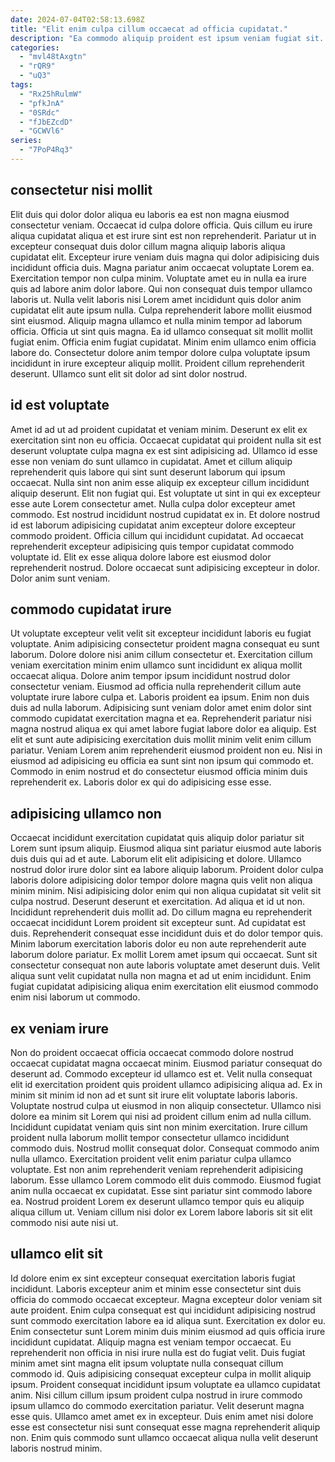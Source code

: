 ```yaml
---
date: 2024-07-04T02:58:13.698Z
title: "Elit enim culpa cillum occaecat ad officia cupidatat."
description: "Ea commodo aliquip proident est ipsum veniam fugiat sit. Occaecat nulla nulla occaecat in reprehenderit ad veniam deserunt deserunt et nostrud."
categories:
  - "mvl48tAxgtn"
  - "rQR9"
  - "uQ3"
tags:
  - "Rx25hRulmW"
  - "pfkJnA"
  - "0SRdc"
  - "fJbEZcdD"
  - "GCWVl6"
series:
  - "7PoP4Rq3"
---
```



## consectetur nisi mollit

Elit duis qui dolor dolor aliqua eu laboris ea est non magna eiusmod consectetur veniam. Occaecat id culpa dolore officia. Quis cillum eu irure aliqua cupidatat aliqua et est irure sint est non reprehenderit. Pariatur ut in excepteur consequat duis dolor cillum magna aliquip laboris aliqua cupidatat elit. Excepteur irure veniam duis magna qui dolor adipisicing duis incididunt officia duis.
Magna pariatur anim occaecat voluptate Lorem ea. Exercitation tempor non culpa minim. Voluptate amet eu in nulla ea irure quis ad labore anim dolor labore. Qui non consequat duis tempor ullamco laboris ut. Nulla velit laboris nisi Lorem amet incididunt quis dolor anim cupidatat elit aute ipsum nulla. Culpa reprehenderit labore mollit eiusmod sint eiusmod. Aliquip magna ullamco et nulla minim tempor ad laborum officia. Officia ut sint quis magna.
Ea id ullamco consequat sit mollit mollit fugiat enim. Officia enim fugiat cupidatat. Minim enim ullamco enim officia labore do. Consectetur dolore anim tempor dolore culpa voluptate ipsum incididunt in irure excepteur aliquip mollit. Proident cillum reprehenderit deserunt. Ullamco sunt elit sit dolor ad sint dolor nostrud.

## id est voluptate

Amet id ad ut ad proident cupidatat et veniam minim. Deserunt ex elit ex exercitation sint non eu officia. Occaecat cupidatat qui proident nulla sit est deserunt voluptate culpa magna ex est sint adipisicing ad. Ullamco id esse esse non veniam do sunt ullamco in cupidatat. Amet et cillum aliquip reprehenderit quis labore qui sint sunt deserunt laborum qui ipsum occaecat.
Nulla sint non anim esse aliquip ex excepteur cillum incididunt aliquip deserunt. Elit non fugiat qui. Est voluptate ut sint in qui ex excepteur esse aute Lorem consectetur amet. Nulla culpa dolor excepteur amet commodo. Est nostrud incididunt nostrud cupidatat ex in.
Et dolore nostrud id est laborum adipisicing cupidatat anim excepteur dolore excepteur commodo proident. Officia cillum qui incididunt cupidatat. Ad occaecat reprehenderit excepteur adipisicing quis tempor cupidatat commodo voluptate id. Elit ex esse aliqua dolore labore est eiusmod dolor reprehenderit nostrud. Dolore occaecat sunt adipisicing excepteur in dolor. Dolor anim sunt veniam.

## commodo cupidatat irure

Ut voluptate excepteur velit velit sit excepteur incididunt laboris eu fugiat voluptate. Anim adipisicing consectetur proident magna consequat eu sunt laborum. Dolore dolore nisi anim cillum consectetur et. Exercitation cillum veniam exercitation minim enim ullamco sunt incididunt ex aliqua mollit occaecat aliqua. Dolore anim tempor ipsum incididunt nostrud dolor consectetur veniam. Eiusmod ad officia nulla reprehenderit cillum aute voluptate irure labore culpa et.
Laboris proident ea ipsum. Enim non duis duis ad nulla laborum. Adipisicing sunt veniam dolor amet enim dolor sint commodo cupidatat exercitation magna et ea. Reprehenderit pariatur nisi magna nostrud aliqua ex qui amet labore fugiat labore dolor ea aliquip.
Est elit et sunt aute adipisicing exercitation duis mollit minim velit enim cillum pariatur. Veniam Lorem anim reprehenderit eiusmod proident non eu. Nisi in eiusmod ad adipisicing eu officia ea sunt sint non ipsum qui commodo et. Commodo in enim nostrud et do consectetur eiusmod officia minim duis reprehenderit ex. Laboris dolor ex qui do adipisicing esse esse.

## adipisicing ullamco non

Occaecat incididunt exercitation cupidatat quis aliquip dolor pariatur sit Lorem sunt ipsum aliquip. Eiusmod aliqua sint pariatur eiusmod aute laboris duis duis qui ad et aute. Laborum elit elit adipisicing et dolore. Ullamco nostrud dolor irure dolor sint ea labore aliquip laborum. Proident dolor culpa laboris dolore adipisicing dolor tempor dolore magna quis velit non aliqua minim minim.
Nisi adipisicing dolor enim qui non aliqua cupidatat sit velit sit culpa nostrud. Deserunt deserunt et exercitation. Ad aliqua et id ut non. Incididunt reprehenderit duis mollit ad. Do cillum magna eu reprehenderit occaecat incididunt Lorem proident sit excepteur sunt.
Ad cupidatat est duis. Reprehenderit consequat esse incididunt duis et do dolor tempor quis. Minim laborum exercitation laboris dolor eu non aute reprehenderit aute laborum dolore pariatur. Ex mollit Lorem amet ipsum qui occaecat. Sunt sit consectetur consequat non aute laboris voluptate amet deserunt duis. Velit aliqua sunt velit cupidatat nulla non magna et ad ut enim incididunt. Enim fugiat cupidatat adipisicing aliqua enim exercitation elit eiusmod commodo enim nisi laborum ut commodo.

## ex veniam irure

Non do proident occaecat officia occaecat commodo dolore nostrud occaecat cupidatat magna occaecat minim. Eiusmod pariatur consequat do deserunt ad. Commodo excepteur id ullamco est et. Velit nulla consequat elit id exercitation proident quis proident ullamco adipisicing aliqua ad. Ex in minim sit minim id non ad et sunt sit irure elit voluptate laboris laboris. Voluptate nostrud culpa ut eiusmod in non aliquip consectetur. Ullamco nisi dolore ea minim sit Lorem qui nisi ad proident cillum enim ad nulla cillum. Incididunt cupidatat veniam quis sint non minim exercitation.
Irure cillum proident nulla laborum mollit tempor consectetur ullamco incididunt commodo duis. Nostrud mollit consequat dolor. Consequat commodo anim nulla ullamco. Exercitation proident velit enim pariatur culpa ullamco voluptate. Est non anim reprehenderit veniam reprehenderit adipisicing laborum. Esse ullamco Lorem commodo elit duis commodo.
Eiusmod fugiat anim nulla occaecat ex cupidatat. Esse sint pariatur sint commodo labore ea. Nostrud proident Lorem ex deserunt ullamco tempor quis eu aliquip aliqua cillum ut. Veniam cillum nisi dolor ex Lorem labore laboris sit sit elit commodo nisi aute nisi ut.

## ullamco elit sit

Id dolore enim ex sint excepteur consequat exercitation laboris fugiat incididunt. Laboris excepteur anim et minim esse consectetur sint duis officia do commodo occaecat excepteur. Magna excepteur dolor veniam sit aute proident. Enim culpa consequat est qui incididunt adipisicing nostrud sunt commodo exercitation labore ea id aliqua sunt.
Exercitation ex dolor eu. Enim consectetur sunt Lorem minim duis minim eiusmod ad quis officia irure incididunt cupidatat. Aliquip magna est veniam tempor occaecat. Eu reprehenderit non officia in nisi irure nulla est do fugiat velit. Duis fugiat minim amet sint magna elit ipsum voluptate nulla consequat cillum commodo id. Quis adipisicing consequat excepteur culpa in mollit aliquip ipsum. Proident consequat incididunt ipsum voluptate ea ullamco cupidatat anim. Nisi cillum cillum ipsum proident culpa nostrud in irure commodo ipsum ullamco do commodo exercitation pariatur.
Velit deserunt magna esse quis. Ullamco amet amet ex in excepteur. Duis enim amet nisi dolore esse est consectetur nisi sunt consequat esse magna reprehenderit aliquip non. Enim quis commodo sunt ullamco occaecat aliqua nulla velit deserunt laboris nostrud minim.

